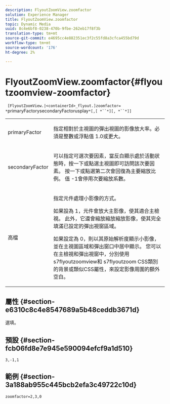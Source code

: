 ```yaml
---
description: FlyoutZoomView.zoomfactor
solution: Experience Manager
title: FlyoutZoomView.zoomfactor
topic: Dynamic Media
uuid: 8c4e6bf8-0238-470b-9fbe-262eb17f8f3b
translation-type: tm+mt
source-git-commit: e4695cc4e882351ec3f2c55fd8a3cfca455bd79d
workflow-type: tm+mt
source-wordcount: '176'
ht-degree: 2%

---
```



# FlyoutZoomView.zoomfactor{#flyoutzoomview-zoomfactor}

` [FlyoutZoomView.|<containerId>_flyout.]zoomfactor= *`primaryFactorysecondaryFactorusplay`*[,[ *``*][, *``*]]`

<table id="table_9B98C97485DD4DEB8A6ECBCE8DF6B886"> 
 <tbody> 
  <tr> 
   <td colname="col1"> <p> <span class="codeph"> <span class="varname"> primaryFactor</span> </span> </p> </td> 
   <td colname="col2"> <p> 指定相對於主視圖的彈出視圖的影像放大率。必須是整數或浮點值<span class="codeph"> 1.0</span>或更大。 </p> </td> 
  </tr> 
  <tr> 
   <td colname="col1"> <p> <span class="codeph"> <span class="varname"> secondaryFactor</span> </span> </p> </td> 
   <td colname="col2"> <p> 可以指定可選次要因素，當反白顯示處於活動狀態時，按一下或點選主視圖即可訪問該次要因素。 按一下或點選第二次會回復為主要縮放比例。 值<span class="codeph"> -1</span>會停用次要縮放系數。 </p> </td> 
  </tr> 
  <tr> 
   <td colname="col1"> <p><span class="codeph"><span class="varname"> 高檔</span></span> </p> </td> 
   <td colname="col2"> <p>指定元件處理小影像的方式。 </p> <p>如果設為<span class="codeph"> 1</span>，元件會放大主影像，使其適合主檢視。 此外，它還會縮放縮放縮放影像，使其完全填滿已設定的彈出視窗區域。 </p> <p>如果設定為<span class="codeph"> 0</span>，則以其原始解析度顯示小影像，並在主視圖區域和彈出窗口中居中顯示。 您可以在主檢視和彈出視窗中，分別使用<span class="codeph"> s7flyoutzoomview</span>和<span class="codeph"> s7flyoutzoom</span> CSS類別的背景或類似CSS屬性，來設定影像周圍的額外空白。 </p> </td> 
  </tr> 
 </tbody> 
</table>

## 屬性 {#section-e6310c8c4e8547689a5b48ceddb3671d}

選填。

## 預設 {#section-fcb06fd8e7e945e590094efcf9a1d510}

`3,-1,1`

## 範例 {#section-3a188ab955c445bcb2efa3c49722c10d}

`zoomfactor=2,3,0`
